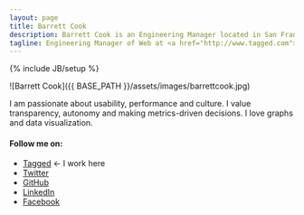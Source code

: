```yaml
---
layout: page
title: Barrett Cook
description: Barrett Cook is an Engineering Manager located in San Francisco.
tagline: Engineering Manager of Web at <a href="http://www.tagged.com">Tagged</a>
---
```

{% include JB/setup %}

![Barrett Cook]({{ BASE_PATH }}/assets/images/barrettcook.jpg)
<p>I am passionate about usability, performance and culture. I value transparency, autonomy and making metrics-driven decisions. I love graphs and data visualization.</p>

#### Follow me on:
<ul>
  <li><a href="http://tagged.com/barrettcook">Tagged</a> ← I work here</li>
  <li><a href="https://twitter.com/barrettcook">Twitter</a></li>
  <li><a href="https://github.com/barrettcook">GitHub</a></li>
  <li><a href="http://www.linkedin.com/in/barrettcook">LinkedIn</a></li>
  <li><a href="https://www.facebook.com/barrett.cook">Facebook</a></li>
</ul>
